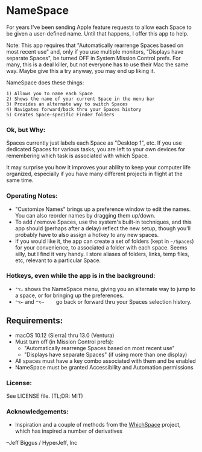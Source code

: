 # NameSpace

For years I've been sending Apple feature requests to allow each Space to be given a user-defined name. Until that happens, I offer this app to help.

Note: This app requires that "Automatically rearrenge Spaces based on most recent use" and, only if you use multiple monitors, "Displays have separate Spaces", be turned OFF in System Mission Control prefs. For many, this is a deal killer, but not everyone has to use their Mac the same way. Maybe give this a try anyway, you may end up liking it.

NameSpace does these things:

	1) Allows you to name each Space
	2) Shows the name of your current Space in the menu bar
	3) Provides an alternate way to switch Spaces
	4) Navigates forward/back thru your Spaces history
	5) Creates Space-specific Finder folders


### Ok, but Why:

Spaces currently just labels each Space as "Desktop 1", etc. If you use dedicated Spaces for various tasks, you are left to your own devices for remembering which task is associated with which Space.

It may surprise you how it improves your ability to keep your computer life organized, especially if you have many different projects in flight at the same time.


### Operating Notes:

* "Customize Names" brings up a preference window to edit the names. You can also reorder names by dragging them up/down.
* To add / remove Spaces, use the system's built-in techniques, and this app should (perhaps after a delay) reflect the new setup, though you'll probably have to also assign a hotkey to any new spaces.
* If you would like it, the app can create a set of folders (kept in `~/Spaces`) for your convenience, to associated a folder with each space. Seems silly, but I find it very handy. I store aliases of folders, links, temp files, etc, relevant to a particular Space.

### Hotkeys, even while the app is in the background:

* `⌃⌥↓` shows the NameSpace menu, giving you an alternate way to jump to a space, or for bringing up the preferences.
* `⌃⌥←` and `⌃⌥→	`	go back or forward thru your Spaces selection history.



## Requirements:

* macOS 10.12 (Sierra) thru 13.0 (Ventura)
* Must turn off (in Mission Control prefs):
	* "Automatically rearrenge Spaces based on most recent use"
	* "Displays have separate Spaces" (if using more than one display)
* All spaces must have a key combo associated with them and be enabled
* NameSpace must be granted Accessibility and Automation permissions

### License:

See LICENSE file. (TL;DR: MIT)

### Acknowledgements:

- Inspiration and a couple of methods from the [WhichSpace](https://github.com/gechr/WhichSpace) project, which has inspired a number of derivatives


–Jeff Biggus / HyperJeff, Inc
